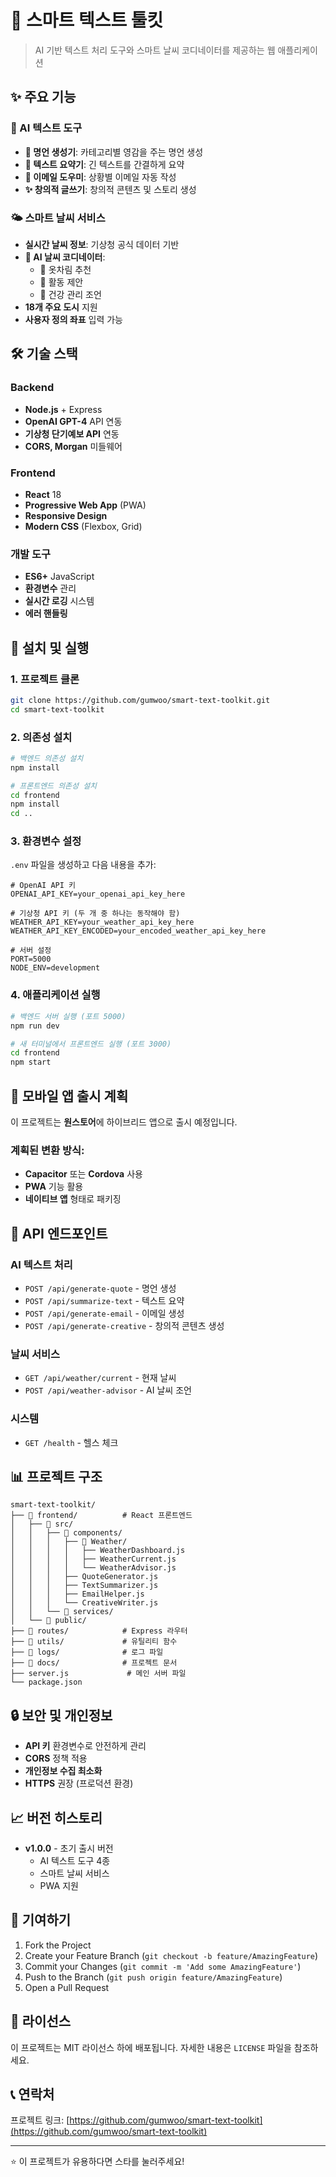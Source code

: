 # 🌟 스마트 텍스트 툴킷

> AI 기반 텍스트 처리 도구와 스마트 날씨 코디네이터를 제공하는 웹 애플리케이션

## ✨ 주요 기능

### 🤖 AI 텍스트 도구
- **💬 명언 생성기**: 카테고리별 영감을 주는 명언 생성
- **📝 텍스트 요약기**: 긴 텍스트를 간결하게 요약
- **📧 이메일 도우미**: 상황별 이메일 자동 작성
- **✨ 창의적 글쓰기**: 창의적 콘텐츠 및 스토리 생성

### 🌤️ 스마트 날씨 서비스
- **실시간 날씨 정보**: 기상청 공식 데이터 기반
- **🤖 AI 날씨 코디네이터**: 
  - 👗 옷차림 추천
  - 🏃 활동 제안
  - 💪 건강 관리 조언
- **18개 주요 도시** 지원
- **사용자 정의 좌표** 입력 가능

## 🛠️ 기술 스택

### Backend
- **Node.js** + Express
- **OpenAI GPT-4** API 연동
- **기상청 단기예보 API** 연동
- **CORS, Morgan** 미들웨어

### Frontend
- **React** 18
- **Progressive Web App** (PWA)
- **Responsive Design**
- **Modern CSS** (Flexbox, Grid)

### 개발 도구
- **ES6+** JavaScript
- **환경변수** 관리
- **실시간 로깅** 시스템
- **에러 핸들링**

## 🚀 설치 및 실행

### 1. 프로젝트 클론
```bash
git clone https://github.com/gumwoo/smart-text-toolkit.git
cd smart-text-toolkit
```

### 2. 의존성 설치
```bash
# 백엔드 의존성 설치
npm install

# 프론트엔드 의존성 설치
cd frontend
npm install
cd ..
```

### 3. 환경변수 설정
`.env` 파일을 생성하고 다음 내용을 추가:
```env
# OpenAI API 키
OPENAI_API_KEY=your_openai_api_key_here

# 기상청 API 키 (두 개 중 하나는 동작해야 함)
WEATHER_API_KEY=your_weather_api_key_here
WEATHER_API_KEY_ENCODED=your_encoded_weather_api_key_here

# 서버 설정
PORT=5000
NODE_ENV=development
```

### 4. 애플리케이션 실행
```bash
# 백엔드 서버 실행 (포트 5000)
npm run dev

# 새 터미널에서 프론트엔드 실행 (포트 3000)
cd frontend
npm start
```

## 📱 모바일 앱 출시 계획

이 프로젝트는 **원스토어**에 하이브리드 앱으로 출시 예정입니다.

### 계획된 변환 방식:
- **Capacitor** 또는 **Cordova** 사용
- **PWA** 기능 활용
- **네이티브 앱** 형태로 패키징

## 🔧 API 엔드포인트

### AI 텍스트 처리
- `POST /api/generate-quote` - 명언 생성
- `POST /api/summarize-text` - 텍스트 요약
- `POST /api/generate-email` - 이메일 생성
- `POST /api/generate-creative` - 창의적 콘텐츠 생성

### 날씨 서비스
- `GET /api/weather/current` - 현재 날씨
- `POST /api/weather-advisor` - AI 날씨 조언

### 시스템
- `GET /health` - 헬스 체크

## 📊 프로젝트 구조

```
smart-text-toolkit/
├── 📁 frontend/          # React 프론트엔드
│   ├── 📁 src/
│   │   ├── 📁 components/
│   │   │   ├── 📁 Weather/
│   │   │   │   ├── WeatherDashboard.js
│   │   │   │   ├── WeatherCurrent.js
│   │   │   │   └── WeatherAdvisor.js
│   │   │   ├── QuoteGenerator.js
│   │   │   ├── TextSummarizer.js
│   │   │   ├── EmailHelper.js
│   │   │   └── CreativeWriter.js
│   │   └── 📁 services/
│   └── 📁 public/
├── 📁 routes/            # Express 라우터
├── 📁 utils/             # 유틸리티 함수
├── 📁 logs/              # 로그 파일
├── 📁 docs/              # 프로젝트 문서
├── server.js             # 메인 서버 파일
└── package.json
```

## 🔒 보안 및 개인정보

- **API 키** 환경변수로 안전하게 관리
- **CORS** 정책 적용
- **개인정보 수집 최소화**
- **HTTPS** 권장 (프로덕션 환경)

## 📈 버전 히스토리

- **v1.0.0** - 초기 출시 버전
  - AI 텍스트 도구 4종
  - 스마트 날씨 서비스
  - PWA 지원

## 🤝 기여하기

1. Fork the Project
2. Create your Feature Branch (`git checkout -b feature/AmazingFeature`)
3. Commit your Changes (`git commit -m 'Add some AmazingFeature'`)
4. Push to the Branch (`git push origin feature/AmazingFeature`)
5. Open a Pull Request

## 📄 라이선스

이 프로젝트는 MIT 라이선스 하에 배포됩니다. 자세한 내용은 `LICENSE` 파일을 참조하세요.

## 📞 연락처

프로젝트 링크: [https://github.com/gumwoo/smart-text-toolkit](https://github.com/gumwoo/smart-text-toolkit)

---

⭐ 이 프로젝트가 유용하다면 스타를 눌러주세요!
